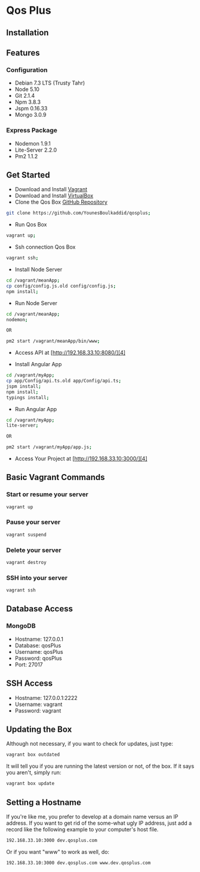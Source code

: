 Qos Plus
=================
Installation
-----------------
## Features

### Configuration

- Debian 7.3 LTS (Trusty Tahr)
- Node 5.10
- Git 2.1.4
- Npm 3.8.3
- Jspm 0.16.33
- Mongo 3.0.9

### Express Package

- Nodemon 1.9.1
- Lite-Server 2.2.0
- Pm2 1.1.2



## Get Started

* Download and Install [Vagrant][1]
* Download and Install [VirtualBox][2]
* Clone the Qos Box [GitHub Repository][3]
```bash
git clone https://github.com/YounesBoulkaddid/qosplus;
```
* Run Qos Box

```bash
vagrant up;
```

* Ssh connection Qos Box

```bash
vagrant ssh;
```

* Install Node Server

```bash
cd /vagrant/meanApp;
cp config/config.js.old config/config.js;
npm install;
```

* Run Node Server

```bash
cd /vagrant/meanApp;
nodemon;

OR

pm2 start /vagrant/meanApp/bin/www;

```
* Access API at  [http://192.168.33.10:8080/][4]


* Install Angular App 

```bash
cd /vagrant/myApp;
cp app/Config/api.ts.old app/Config/api.ts;
jspm install;
npm install;
typings install;
```

* Run Angular App 

```bash
cd /vagrant/myApp;
lite-server;

OR

pm2 start /vagrant/myApp/app.js;
```

* Access Your Project at  [http://192.168.33.10:3000/][4]

## Basic Vagrant Commands


### Start or resume your server
```bash
vagrant up
```

### Pause your server
```bash
vagrant suspend
```

### Delete your server
```bash
vagrant destroy
```

### SSH into your server
```bash
vagrant ssh
```




## Database Access

### MongoDB

- Hostname: 127.0.0.1
- Database: qosPlus
- Username: qosPlus
- Password: qosPlus
- Port: 27017


## SSH Access

- Hostname: 127.0.0.1:2222
- Username: vagrant
- Password: vagrant


## Updating the Box

Although not necessary, if you want to check for updates, just type:

```bash
vagrant box outdated
```

It will tell you if you are running the latest version or not, of the box. If it says you aren't, simply run:

```bash
vagrant box update
```


## Setting a Hostname

If you're like me, you prefer to develop at a domain name versus an IP address. If you want to get rid of the some-what ugly IP address, just add a record like the following example to your computer's host file.

```bash
192.168.33.10:3000 dev.qosplus.com
```

Or if you want "www" to work as well, do:

```bash
192.168.33.10:3000 dev.qosplus.com www.dev.qosplus.com
```



 [1]: https://www.vagrantup.com/downloads.html
 [2]: https://www.virtualbox.org/wiki/Downloads
 [3]: https://github.com/YounesBoulkaddid/qosplus
 [4]: http://192.168.33.10:3000/